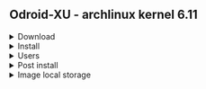 ## Odroid-XU - archlinux kernel 6.11

<details>
<summary>Download</summary>
<br>
[Image]http://os.archlinuxarm.org/os/ArchLinuxARM-odroid-xu-latest.tar.gz
<br>
</details>
<details>
<summary>Install</summary>
<br>
read this https://archlinuxarm.org/platforms/armv7/samsung/odroid-xu
and complete the "installation" section 
<br>
for more about this image
</details>
<details>

<summary>Users</summary>
<br>
users: default and root
<br>
pass: user default and root default
</details>

<details>
<summary>Post install</summary>

</details>

<details>
<summary>Image local storage</summary>
960 GB disk, odroid_images/odroid_xu/ArchLinuxARM-odroid-xu-latest.tar.gz
</details>
